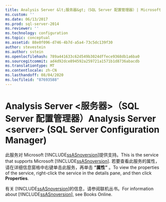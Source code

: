```yaml
---
title: Analysis Server &lt;服务器&gt;（SQL Server 配置管理器）| Microsoft Docs
ms.custom: ''
ms.date: 06/13/2017
ms.prod: sql-server-2014
ms.reviewer: ''
ms.technology: configuration
ms.topic: conceptual
ms.assetid: 88e0f096-d746-4b7d-a5a4-73c5dc139f30
author: stevestein
ms.author: sstein
ms.openlocfilehash: 789a441633c62d549b3024dffece9368db1a6ba0
ms.sourcegitcommit: ad4d92dce894592a259721a1571b1d8736abacdb
ms.translationtype: MT
ms.contentlocale: zh-CN
ms.lasthandoff: 08/04/2020
ms.locfileid: "87693588"
---
```

# <a name="analysis-server-ltservergt-sql-server-configuration-manager"></a><span data-ttu-id="bb493-102">Analysis Server &lt;服务器&gt;（SQL Server 配置管理器）</span><span class="sxs-lookup"><span data-stu-id="bb493-102">Analysis Server &lt;server&gt; (SQL Server Configuration Manager)</span></span>
  <span data-ttu-id="bb493-103">此服务对 Microsoft [!INCLUDE[ssASnoversion](../../includes/ssasnoversion-md.md)]提供支持。</span><span class="sxs-lookup"><span data-stu-id="bb493-103">This is the service that supports Microsoft [!INCLUDE[ssASnoversion](../../includes/ssasnoversion-md.md)].</span></span> <span data-ttu-id="bb493-104">若要查看此服务的属性，请在详细信息窗格中右键单击此服务，再单击 **“属性”** 。</span><span class="sxs-lookup"><span data-stu-id="bb493-104">To view the properties of the service, right-click the service in the details pane, and then click **Properties**.</span></span>  
  
 <span data-ttu-id="bb493-105">有关 [!INCLUDE[ssASnoversion](../../includes/ssasnoversion-md.md)]的信息，请参阅联机丛书。</span><span class="sxs-lookup"><span data-stu-id="bb493-105">For information about [!INCLUDE[ssASnoversion](../../includes/ssasnoversion-md.md)], see Books Online.</span></span>  
  
  
